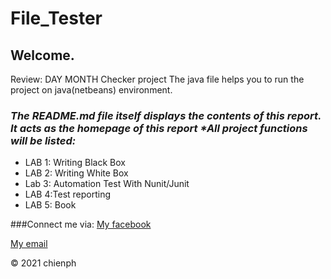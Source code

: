 # File_Tester


## Welcome. 
Review: DAY MONTH Checker project
The java file helps you to run the project on java(netbeans) environment.
### _The README.md file itself displays the contents of this report. It acts as the homepage of this report *All project functions will be listed:_

* LAB 1: Writing Black Box
* LAB 2: Writing White Box
* Lab 3: Automation Test With Nunit/Junit
* LAB 4:Test reporting
* LAB 5: Book 

###Connect me via: [My facebook](https://www.facebook.com/profile.php?id=100004285756529)

[My email](chienphse140586@fpt.edu.vn)

© 2021 chienph

